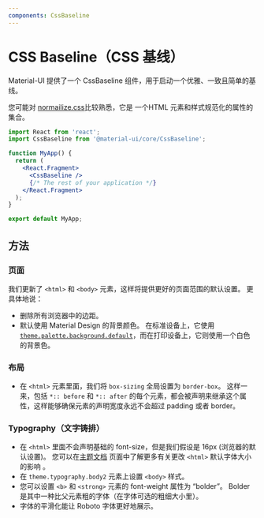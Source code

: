 ```yaml
---
components: CssBaseline
---
```


# CSS Baseline（CSS 基线）

<p class="description">Material-UI 提供了一个 CssBaseline 组件，用于启动一个优雅、一致且简单的基线。</p>

您可能对 [normailize.css](https://github.com/necolas/normalize.css)比较熟悉，它是 一个HTML 元素和样式规范化的属性的集合。

```jsx
import React from 'react';
import CssBaseline from '@material-ui/core/CssBaseline';

function MyApp() {
  return (
    <React.Fragment>
      <CssBaseline />
      {/* The rest of your application */}
    </React.Fragment>
  );
}

export default MyApp;
```

## 方法

### 页面

我们更新了 `<html>` 和 `<body>` 元素，这样将提供更好的页面范围的默认设置。 更具体地说：

- 删除所有浏览器中的边距。
- 默认使用 Material Design 的背景颜色。 在标准设备上，它使用 [`theme.palette.background.default`](/customization/default-theme/?expend-path=$.palette.background)，而在打印设备上，它则使用一个白色的背景色。

### 布局

- 在 `<html>` 元素里面，我们将 `box-sizing` 全局设置为 `border-box`。 这样一来，包括 `*:: before` 和 `*:: after` 的每个元素，都会被声明来继承这个属性，这样能够确保元素的声明宽度永远不会超过 padding 或者 border。

### Typography（文字铸排）

- 在 `<html>` 里面不会声明基础的 font-size，但是我们假设是 16px (浏览器的默认设置)。 您可以在[主题文档](/customization/typography/#typography-html-font-size) 页面中了解更多有关更改 `<html>` 默认字体大小的影响 。
- 在 `theme.typography.body2` 元素上设置 `<body>` 样式。
- 您可以设置 `<b>` 和 `<strong>` 元素的 font-weight 属性为 “bolder”。 Bolder 是其中一种比父元素粗的字体（在字体可选的粗细大小里）。
- 字体的平滑化能让 Roboto 字体更好地展示。